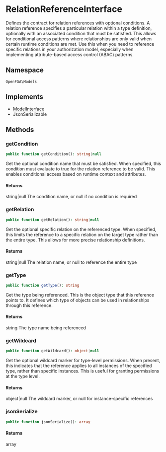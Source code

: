 # RelationReferenceInterface

Defines the contract for relation references with optional conditions. A relation reference specifies a particular relation within a type definition, optionally with an associated condition that must be satisfied. This allows for conditional access patterns where relationships are only valid when certain runtime conditions are met. Use this when you need to reference specific relations in your authorization model, especially when implementing attribute-based access control (ABAC) patterns.

## Namespace
`OpenFGA\Models`

## Implements
* [ModelInterface](ModelInterface.md)
* JsonSerializable



## Methods
### getCondition


```php
public function getCondition(): string|null
```

Get the optional condition name that must be satisfied. When specified, this condition must evaluate to true for the relation reference to be valid. This enables conditional access based on runtime context and attributes.


#### Returns
string&#124;null
 The condition name, or null if no condition is required

### getRelation


```php
public function getRelation(): string|null
```

Get the optional specific relation on the referenced type. When specified, this limits the reference to a specific relation on the target type rather than the entire type. This allows for more precise relationship definitions.


#### Returns
string&#124;null
 The relation name, or null to reference the entire type

### getType


```php
public function getType(): string
```

Get the type being referenced. This is the object type that this reference points to. It defines which type of objects can be used in relationships through this reference.


#### Returns
string
 The type name being referenced

### getWildcard


```php
public function getWildcard(): object|null
```

Get the optional wildcard marker for type-level permissions. When present, this indicates that the reference applies to all instances of the specified type, rather than specific instances. This is useful for granting permissions at the type level.


#### Returns
object&#124;null
 The wildcard marker, or null for instance-specific references

### jsonSerialize


```php
public function jsonSerialize(): array
```



#### Returns
array


